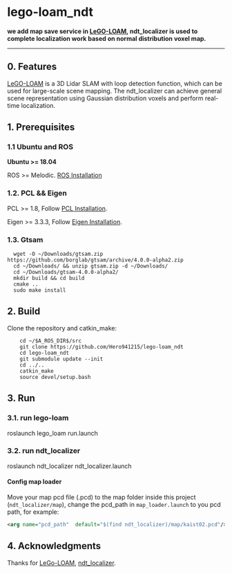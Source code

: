 # lego-loam_ndt
**we add map save service in [LeGO-LOAM](https://github.com/RobustFieldAutonomyLab/LeGO-LOAM), ndt_localizer is used to complete localization work based on normal distribution voxel map.**

** **

## 0. Features
[LeGO-LOAM](https://github.com/RobustFieldAutonomyLab/LeGO-LOAM) is a 3D Lidar SLAM with loop detection function, which can be used for large-scale scene mapping. The ndt_localizer can achieve general scene representation using Gaussian distribution voxels and perform real-time localization.

## 1. Prerequisites
### 1.1 **Ubuntu** and **ROS**
**Ubuntu >= 18.04**

ROS    >= Melodic. [ROS Installation](http://wiki.ros.org/ROS/Installation)

### 1.2. **PCL && Eigen**
PCL    >= 1.8,   Follow [PCL Installation](http://www.pointclouds.org/downloads/linux.html).

Eigen  >= 3.3.3, Follow [Eigen Installation](http://eigen.tuxfamily.org/index.php?title=Main_Page).

### 1.3. **Gtsam**

```
  wget -O ~/Downloads/gtsam.zip https://github.com/borglab/gtsam/archive/4.0.0-alpha2.zip
  cd ~/Downloads/ && unzip gtsam.zip -d ~/Downloads/
  cd ~/Downloads/gtsam-4.0.0-alpha2/
  mkdir build && cd build
  cmake ..
  sudo make install
```

## 2. Build

Clone the repository and catkin_make:

```
    cd ~/$A_ROS_DIR$/src
    git clone https://github.com/Hero941215/lego-loam_ndt
    cd lego-loam_ndt
    git submodule update --init
    cd ../..
    catkin_make
    source devel/setup.bash
```

## 3. Run
### 3.1. **run lego-loam**

roslaunch lego_loam run.launch

### 3.2. **run ndt_localizer**

roslaunch ndt_localizer ndt_localizer.launch

#### Config map loader
Move your map pcd file (.pcd) to the map folder inside this project (`ndt_localizer/map`), change the pcd_path in `map_loader.launch` to you pcd path, for example:

```xml
<arg name="pcd_path"  default="$(find ndt_localizer)/map/kaist02.pcd"/>
```

## 4. Acknowledgments

Thanks for [LeGo-LOAM](https://github.com/RobustFieldAutonomyLab/LeGO-LOAM), [ndt_localizer](https://github.com/hku-mars/BALM).
